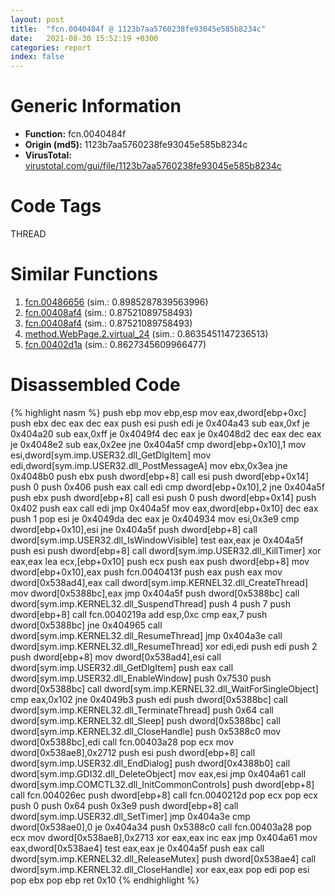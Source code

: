 ```yaml
---
layout: post
title:  "fcn.0040484f @ 1123b7aa5760238fe93045e585b8234c"
date:   2021-08-30 15:52:19 +0300
categories: report
index: false
---
```


# Generic Information
- **Function:** fcn.0040484f
- **Origin (md5):** 1123b7aa5760238fe93045e585b8234c
- **VirusTotal:** [virustotal.com/gui/file/1123b7aa5760238fe93045e585b8234c][virustotal_ref]

# Code Tags
<span class="tag" id="THREAD">THREAD</span>


# Similar Functions

1. [fcn.00486656][similar_1_ref] (sim.: 0.8985287839563996)
2. [fcn.00408af4][similar_2_ref] (sim.: 0.87521089758493)
3. [fcn.00408af4][similar_3_ref] (sim.: 0.87521089758493)
4. [method.WebPage.2.virtual\_24][similar_4_ref] (sim.: 0.8635451147236513)
5. [fcn.00402d1a][similar_5_ref] (sim.: 0.8627345609966477)


# Disassembled Code

{% highlight nasm %}
push ebp
mov ebp,esp
mov eax,dword[ebp+0xc]
push ebx
dec eax
dec eax
push esi
push edi
je 0x404a43
sub eax,0xf
je 0x404a20
sub eax,0xff
je 0x4049f4
dec eax
je 0x4048d2
dec eax
dec eax
je 0x4048e2
sub eax,0x2ee
jne 0x404a5f
cmp dword[ebp+0x10],1
mov esi,dword[sym.imp.USER32.dll_GetDlgItem]
mov edi,dword[sym.imp.USER32.dll_PostMessageA]
mov ebx,0x3ea
jne 0x4048b0
push ebx
push dword[ebp+8]
call esi
push dword[ebp+0x14]
push 0
push 0x406
push eax
call edi
cmp dword[ebp+0x10],2
jne 0x404a5f
push ebx
push dword[ebp+8]
call esi
push 0
push dword[ebp+0x14]
push 0x402
push eax
call edi
jmp 0x404a5f
mov eax,dword[ebp+0x10]
dec eax
push 1
pop esi
je 0x4049da
dec eax
je 0x404934
mov esi,0x3e9
cmp dword[ebp+0x10],esi
jne 0x404a5f
push dword[ebp+8]
call dword[sym.imp.USER32.dll_IsWindowVisible]
test eax,eax
je 0x404a5f
push esi
push dword[ebp+8]
call dword[sym.imp.USER32.dll_KillTimer]
xor eax,eax
lea ecx,[ebp+0x10]
push ecx
push eax
push dword[ebp+8]
mov dword[ebp+0x10],eax
push fcn.0040413f
push eax
push eax
mov dword[0x538ad4],eax
call dword[sym.imp.KERNEL32.dll_CreateThread]
mov dword[0x5388bc],eax
jmp 0x404a5f
push dword[0x5388bc]
call dword[sym.imp.KERNEL32.dll_SuspendThread]
push 4
push 7
push dword[ebp+8]
call fcn.0040219a
add esp,0xc
cmp eax,7
push dword[0x5388bc]
jne 0x404965
call dword[sym.imp.KERNEL32.dll_ResumeThread]
jmp 0x404a3e
call dword[sym.imp.KERNEL32.dll_ResumeThread]
xor edi,edi
push edi
push 2
push dword[ebp+8]
mov dword[0x538ad4],esi
call dword[sym.imp.USER32.dll_GetDlgItem]
push eax
call dword[sym.imp.USER32.dll_EnableWindow]
push 0x7530
push dword[0x5388bc]
call dword[sym.imp.KERNEL32.dll_WaitForSingleObject]
cmp eax,0x102
jne 0x4049b3
push edi
push dword[0x5388bc]
call dword[sym.imp.KERNEL32.dll_TerminateThread]
push 0x64
call dword[sym.imp.KERNEL32.dll_Sleep]
push dword[0x5388bc]
call dword[sym.imp.KERNEL32.dll_CloseHandle]
push 0x5388c0
mov dword[0x5388bc],edi
call fcn.00403a28
pop ecx
mov dword[0x538ae8],0x2712
push esi
push dword[ebp+8]
call dword[sym.imp.USER32.dll_EndDialog]
push dword[0x4388b0]
call dword[sym.imp.GDI32.dll_DeleteObject]
mov eax,esi
jmp 0x404a61
call dword[sym.imp.COMCTL32.dll_InitCommonControls]
push dword[ebp+8]
call fcn.004026ec
push dword[ebp+8]
call fcn.0040212d
pop ecx
pop ecx
push 0
push 0x64
push 0x3e9
push dword[ebp+8]
call dword[sym.imp.USER32.dll_SetTimer]
jmp 0x404a3e
cmp dword[0x538ae0],0
je 0x404a34
push 0x5388c0
call fcn.00403a28
pop ecx
mov dword[0x538ae8],0x2713
xor eax,eax
inc eax
jmp 0x404a61
mov eax,dword[0x538ae4]
test eax,eax
je 0x404a5f
push eax
call dword[sym.imp.KERNEL32.dll_ReleaseMutex]
push dword[0x538ae4]
call dword[sym.imp.KERNEL32.dll_CloseHandle]
xor eax,eax
pop edi
pop esi
pop ebx
pop ebp
ret 0x10
{% endhighlight %}


[similar_1_ref]: /report/fcn.00486656@d96761eb00d2d97e2b6f5ffffed0b46a
[similar_2_ref]: /report/fcn.00408af4@fbf34fa6d7da2b8e1de5133a8ca34847
[similar_3_ref]: /report/fcn.00408af4@6f11dca39a331a6e158b2810d4d8234f
[similar_4_ref]: /report/method.WebPage.2.virtual_24@ba5ec83721de3ca10b3c9583f3b2c6a1
[similar_5_ref]: /report/fcn.00402d1a@d96761eb00d2d97e2b6f5ffffed0b46a
[virustotal_ref]: https://www.virustotal.com/gui/file/1123b7aa5760238fe93045e585b8234c